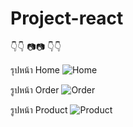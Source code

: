 # Project-react
:point_down::point_down: :camera::camera: :point_down::point_down:

รุปหน้า Home
![Home](https://cdn.discordapp.com/attachments/915804926620348436/1080113542600065074/Screenshot_18.png)

รูปหน้า Order
![Order](https://cdn.discordapp.com/attachments/915804926620348436/1080113543027888159/Screenshot_19.png)

รูปหน้า Product
![Product](https://cdn.discordapp.com/attachments/915804926620348436/1080113543535394876/Screenshot_20.png)

